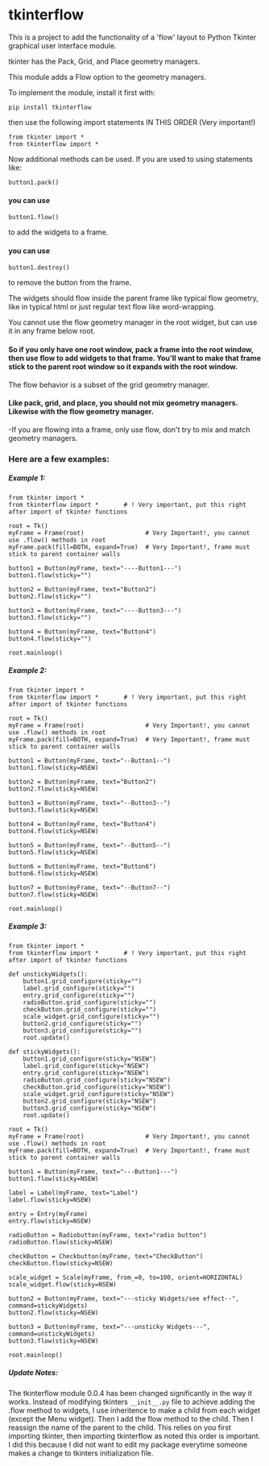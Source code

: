 # tkinterflow

This is a project to add the functionality of a 'flow' layout to Python Tkinter graphical user interface module.

tkinter has the Pack, Grid, and Place geometry managers.

This module adds a Flow option to the geometry managers.

To implement the module, install it first with:
```
pip install tkinterflow
```
then use the following import statements IN THIS ORDER (Very important!)
```
from tkinter import *
from tkinterflow import *
```
Now additional methods can be used.  If you are used to using statements like:
```
button1.pack()
```
#### you can use
```
button1.flow()
```
to add the widgets to a frame.
#### you can use
```
button1.destroy()
```
to remove the button from the frame.

The widgets should flow inside the parent frame like typical flow geometry, like in typical html or just regular text flow like word-wrapping.

You cannot use the flow geometry manager in the root widget, but can use it in any frame below root.

#### So if you only have one root window, pack a frame into the root window, then use flow to add widgets to that frame.  You'll want to make that frame stick to the parent root window so it expands with the root window.

The flow behavior is a subset of the grid geometry manager.

#### Like pack, grid, and place, you should not mix geometry managers.  Likewise with the flow geometry manager.

-If you are flowing into a frame, only use flow, don't try to mix and match geometry managers.

### Here are a few examples:

##### Example 1:
```
from tkinter import *
from tkinterflow import *       # ! Very important, put this right after import of tkinter functions

root = Tk()              
myFrame = Frame(root)                 # Very Important!, you cannot use .flow() methods in root
myFrame.pack(fill=BOTH, expand=True)  # Very Important!, frame must stick to parent container walls

button1 = Button(myFrame, text="----Button1---")
button1.flow(sticky="")

button2 = Button(myFrame, text="Button2")
button2.flow(sticky="")

button3 = Button(myFrame, text="----Button3---")
button3.flow(sticky="")

button4 = Button(myFrame, text="Button4")
button4.flow(sticky="")

root.mainloop()
```

##### Example 2:
```
from tkinter import *
from tkinterflow import *       # ! Very important, put this right after import of tkinter functions

root = Tk()              
myFrame = Frame(root)                 # Very Important!, you cannot use .flow() methods in root
myFrame.pack(fill=BOTH, expand=True)  # Very Important!, frame must stick to parent container walls

button1 = Button(myFrame, text="--Button1--")
button1.flow(sticky=NSEW)

button2 = Button(myFrame, text="Button2")
button2.flow(sticky=NSEW)

button3 = Button(myFrame, text="--Button3--")
button3.flow(sticky=NSEW)

button4 = Button(myFrame, text="Button4")
button4.flow(sticky=NSEW)

button5 = Button(myFrame, text="--Button5--")
button5.flow(sticky=NSEW)

button6 = Button(myFrame, text="Button6")
button6.flow(sticky=NSEW)

button7 = Button(myFrame, text="--Button7--")
button7.flow(sticky=NSEW)

root.mainloop()
```

##### Example 3:
```
from tkinter import *
from tkinterflow import *       # ! Very important, put this right after import of tkinter functions

def unstickyWidgets():
    button1.grid_configure(sticky="")
    label.grid_configure(sticky="")
    entry.grid_configure(sticky="")
    radioButton.grid_configure(sticky="")
    checkButton.grid_configure(sticky="")
    scale_widget.grid_configure(sticky="")
    button2.grid_configure(sticky="")
    button3.grid_configure(sticky="")
    root.update()

def stickyWidgets():
    button1.grid_configure(sticky="NSEW")
    label.grid_configure(sticky="NSEW")
    entry.grid_configure(sticky="NSEW")
    radioButton.grid_configure(sticky="NSEW")
    checkButton.grid_configure(sticky="NSEW")
    scale_widget.grid_configure(sticky="NSEW")
    button2.grid_configure(sticky="NSEW")
    button3.grid_configure(sticky="NSEW")
    root.update()

root = Tk()              
myFrame = Frame(root)                 # Very Important!, you cannot use .flow() methods in root
myFrame.pack(fill=BOTH, expand=True)  # Very Important!, frame must stick to parent container walls

button1 = Button(myFrame, text="---Button1---")
button1.flow(sticky=NSEW)

label = Label(myFrame, text="Label")
label.flow(sticky=NSEW)

entry = Entry(myFrame)
entry.flow(sticky=NSEW)

radioButton = Radiobutton(myFrame, text="radio button")
radioButton.flow(sticky=NSEW)

checkButton = Checkbutton(myFrame, text="CheckButton")
checkButton.flow(sticky=NSEW)

scale_widget = Scale(myFrame, from_=0, to=100, orient=HORIZONTAL)
scale_widget.flow(sticky=NSEW)

button2 = Button(myFrame, text="---sticky Widgets/see effect--", command=stickyWidgets)
button2.flow(sticky=NSEW)

button3 = Button(myFrame, text="---unsticky Widgets---", command=unstickyWidgets)
button3.flow(sticky=NSEW)

root.mainloop()
```

##### Update Notes:
The tkinterflow module 0.0.4 has been changed significantly in the way it works.  Instead of modifying tkinters `__init__.py` file to achieve adding the .flow method to widgets, I use inheritence to make a child from each widget (except the Menu widget).  Then I add the flow method to the child.  Then I reassign the name of the parent to the child.  This relies on you first importing tkinter, then importing tkinterflow as noted this order is important.  I did this because I did not want to edit my package everytime someone makes a change to tkinters initialization file.
